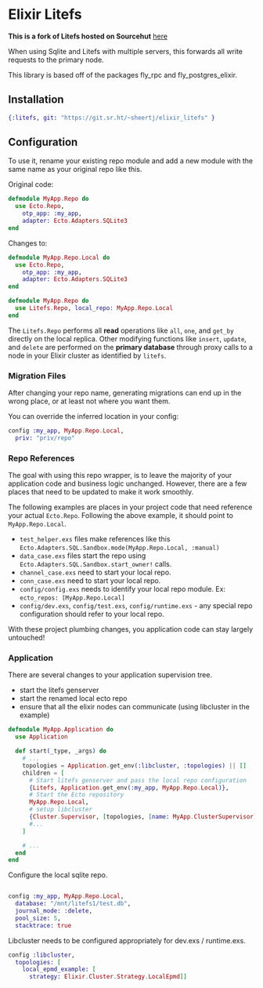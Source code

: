 # Elixir Litefs

**This is a fork of Litefs hosted on Sourcehut** [here](https://git.sr.ht/~sheertj/elixir_litefs)

When using Sqlite and Litefs with multiple servers, this forwards all write requests to the primary node.

This library is based off of the packages fly_rpc and fly_postgres_elixir.

## Installation

```elixir
{:litefs, git: "https://git.sr.ht/~sheertj/elixir_litefs" }
```

## Configuration

To use it, rename your existing repo module and add a new module with the same
name as your original repo like this.

Original code:

```elixir
defmodule MyApp.Repo do
  use Ecto.Repo,
    otp_app: :my_app,
    adapter: Ecto.Adapters.SQLite3
end
```

Changes to:

```elixir
defmodule MyApp.Repo.Local do
  use Ecto.Repo,
    otp_app: :my_app,
    adapter: Ecto.Adapters.SQLite3
end

defmodule MyApp.Repo do
  use Litefs.Repo, local_repo: MyApp.Repo.Local
end
```

The `Litefs.Repo` performs all **read** operations like `all`, `one`, and `get_by`
directly on the local replica. Other modifying functions like `insert`,
`update`, and `delete` are performed on the **primary database** through proxy
calls to a node in your Elixir cluster as identified by `litefs`.

### Migration Files

After changing your repo name, generating migrations can end up in the wrong place, or at least not where you want them.

You can override the inferred location in your config:

```elixir
config :my_app, MyApp.Repo.Local,
  priv: "priv/repo"
```

### Repo References

The goal with using this repo wrapper, is to leave the majority of your
application code and business logic unchanged. However, there are a few places
that need to be updated to make it work smoothly.

The following examples are places in your project code that need reference your
actual `Ecto.Repo`. Following the above example, it should point to
`MyApp.Repo.Local`.

- `test_helper.exs` files make references like this `Ecto.Adapters.SQL.Sandbox.mode(MyApp.Repo.Local, :manual)`
- `data_case.exs` files start the repo using `Ecto.Adapters.SQL.Sandbox.start_owner!` calls.
- `channel_case.exs` need to start your local repo.
- `conn_case.exs` need to start your local repo.
- `config/config.exs` needs to identify your local repo module. Ex: `ecto_repos: [MyApp.Repo.Local]`
- `config/dev.exs`, `config/test.exs`, `config/runtime.exs` - any special repo configuration should refer to your local repo.

With these project plumbing changes, you application code can stay largely untouched!

### Application

There are several changes to your application supervision tree.

- start the litefs genserver
- start the renamed local ecto repo
- ensure that all the elixir nodes can communicate (using libcluster in the example)

```elixir
defmodule MyApp.Application do
  use Application

  def start(_type, _args) do
    # ...
    topologies = Application.get_env(:libcluster, :topologies) || []
    children = [
      # Start litefs genserver and pass the local repo configuration
      {Litefs, Application.get_env(:my_app, MyApp.Repo.Local)},
      # Start the Ecto repository
      MyApp.Repo.Local,
      # setup libcluster
      {Cluster.Supervisor, [topologies, [name: MyApp.ClusterSupervisor]]},
      #...
    ]

    # ...
  end
end
```

Configure the local sqlite repo.

```elixir

config :my_app, MyApp.Repo.Local,
  database: "/mnt/litefs1/test.db",
  journal_mode: :delete,
  pool_size: 5,
  stacktrace: true

```

Libcluster needs to be configured appropriately for dev.exs / runtime.exs.

```elixir
config :libcluster,
  topologies: [
    local_epmd_example: [
      strategy: Elixir.Cluster.Strategy.LocalEpmd]]
```
